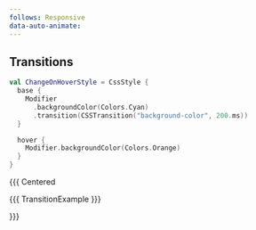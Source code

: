 ```yaml
---
follows: Responsive
data-auto-animate:
---
```


## Transitions

```kotlin [code]
val ChangeOnHoverStyle = CssStyle {
  base {
    Modifier
      .backgroundColor(Colors.Cyan)
      .transition(CSSTransition("background-color", 200.ms))
  }

  hover {
    Modifier.backgroundColor(Colors.Orange)
  }
}
```

{{{ Centered

{{{ TransitionExample }}}

}}}
